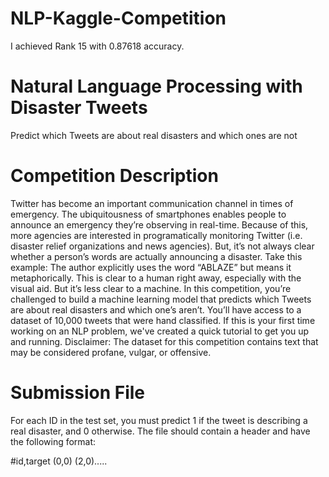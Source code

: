 # NLP-Kaggle-Competition
I achieved Rank 15 with 0.87618 accuracy.
# Natural Language Processing with Disaster Tweets
Predict which Tweets are about real disasters and which ones are not

# Competition Description
Twitter has become an important communication channel in times of emergency.
The ubiquitousness of smartphones enables people to announce an emergency they’re observing in real-time. Because of this, more agencies are interested in programatically monitoring Twitter (i.e. disaster relief organizations and news agencies). But, it’s not always clear whether a person’s words are actually announcing a disaster. Take this example:
The author explicitly uses the word “ABLAZE” but means it metaphorically. This is clear to a human right away, especially with the visual aid. But it’s less clear to a machine.
In this competition, you’re challenged to build a machine learning model that predicts which Tweets are about real disasters and which one’s aren’t. You’ll have access to a dataset of 10,000 tweets that were hand classified. If this is your first time working on an NLP problem, we've created a quick tutorial to get you up and running.
Disclaimer: The dataset for this competition contains text that may be considered profane, vulgar, or offensive.

# Submission File
For each ID in the test set, you must predict 1 if the tweet is describing a real disaster, and 0 otherwise. The file should contain a header and have the following format:

#id,target
(0,0)
(2,0).....
